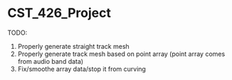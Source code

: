 # CST_426_Project
TODO:
1) Properly generate straight track mesh
2) Properly generate track mesh based on point array (point array comes from audio band data)
3) Fix/smoothe array data/stop it from curving
